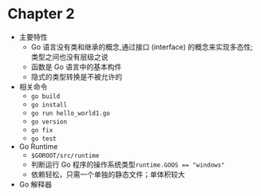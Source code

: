 # Chapter 2

- 主要特性
  - Go 语言没有类和继承的概念,通过接口 (interface) 的概念来实现多态性;类型之间也没有层级之说
  - 函数是 Go 语言中的基本构件
  - 隐式的类型转换是不被允许的
- 相关命令
  - `go build`
  - `go install`
  - `go run hello_world1.go`
  - `go version`
  - `go fix`
  - `go test`
- Go Runtime
  - `$GOROOT/src/runtime`
  - 判断运行 Go 程序的操作系统类型`runtime.GOOS == "windows"`
  - 依赖轻松，只需一个单独的静态文件；单体积较大
- Go 解释器
